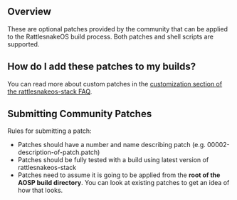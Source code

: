 ## Overview
These are optional patches provided by the community that can be applied to the RattlesnakeOS build process. Both patches and shell scripts are supported. 

## How do I add these patches to my builds?
You can read more about custom patches in the [customization section of the rattlesnakeos-stack FAQ](https://github.com/dan-v/rattlesnakeos-stack#customizations). 

## Submitting Community Patches
Rules for submitting a patch:
* Patches should have a number and name describing patch (e.g. 00002-description-of-patch.patch)
* Patches should be fully tested with a build using latest version of rattlesnakeos-stack
* Patches need to assume it is going to be applied from the <b>root of the AOSP build directory</b>. You can look at existing patches to get an idea of how that looks.
